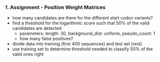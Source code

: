 ### 1. Assignment - Position Weight Matrices

- how many candidates are there for the different start codon variants?
- find a threshold for the logarithmic score such that 50% of the valid candidates are detected
    - parameters: length: 30, background_dist: uniform, pseudo_count: 1
    - how many false positives?
- divide data into training (first 400 sequences) and test set (rest)
- use training set to determine threshold needed to classify 50% of the valid ones right

